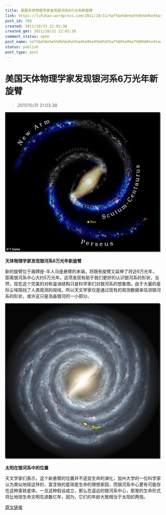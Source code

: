 ```yaml
---
title: 美国天体物理学家发现银河系6万光年新旋臂
link: https://lufuhao.wordpress.com/2011/10/31/%e7%be%8e%e5%9b%bd%e5%a4%a9%e4%bd%93%e7%89%a9%e7%90%86%e5%ad%a6%e5%ae%b6%e5%8f%91%e7%8e%b0%e9%93%b6%e6%b2%b3%e7%b3%bb6%e4%b8%87%e5%85%89%e5%b9%b4%e6%96%b0%e6%97%8b%e8%87%82/
post_id: 769
created: 2011/10/31 21:03:38
created_gmt: 2011/10/31 12:03:38
comment_status: open
post_name: %e7%be%8e%e5%9b%bd%e5%a4%a9%e4%bd%93%e7%89%a9%e7%90%86%e5%ad%a6%e5%ae%b6%e5%8f%91%e7%8e%b0%e9%93%b6%e6%b2%b3%e7%b3%bb6%e4%b8%87%e5%85%89%e5%b9%b4%e6%96%b0%e6%97%8b%e8%87%82
status: publish
post_type: post
---
```


# 美国天体物理学家发现银河系6万光年新旋臂

> 2011/10/31 21:03:38

 

![20111031-210338-0001](/assets/images/20111031-210338-0001.jpg)

**天体物理学家发现银河系6万光年新旋臂**

新的旋臂位于盾牌座-半人马座悬臂的末端，将既有旋臂又延伸了将近6万光年，距离银河系中心大约5万光年。这项发现有助于我们更好的认识银河系的形状，当然，现在这个完美的对称漩涡结构只是科学家们对银河系的想象图。由于大量的星际尘埃阻挡了人类观测的视线，所以天文学家仅是通过现有的观测数据来估测银河系的形状，或许这只是浩淼银河的一小部分。

![20111031-210338-0002](/assets/images/20111031-210338-0002.jpg)

**太阳在银河系中的位置**

天文学家们表示，这个新悬臂的位置并不适宜生命的演化，加州大学的一位科学家认为类似地球这样的、富含铁的星球是生命的理想家园，而银河系中心更有可能存在这种富铁星体。一旦这种假设成立，那么在遥远的银河系中心，那里的生命形式将比地球生命文明先进数亿年，因为，它们的年龄大致相当于太阳的两倍。

[原文链接](http://www.firstxw.com/viewarticle.aspx?id=76423)
